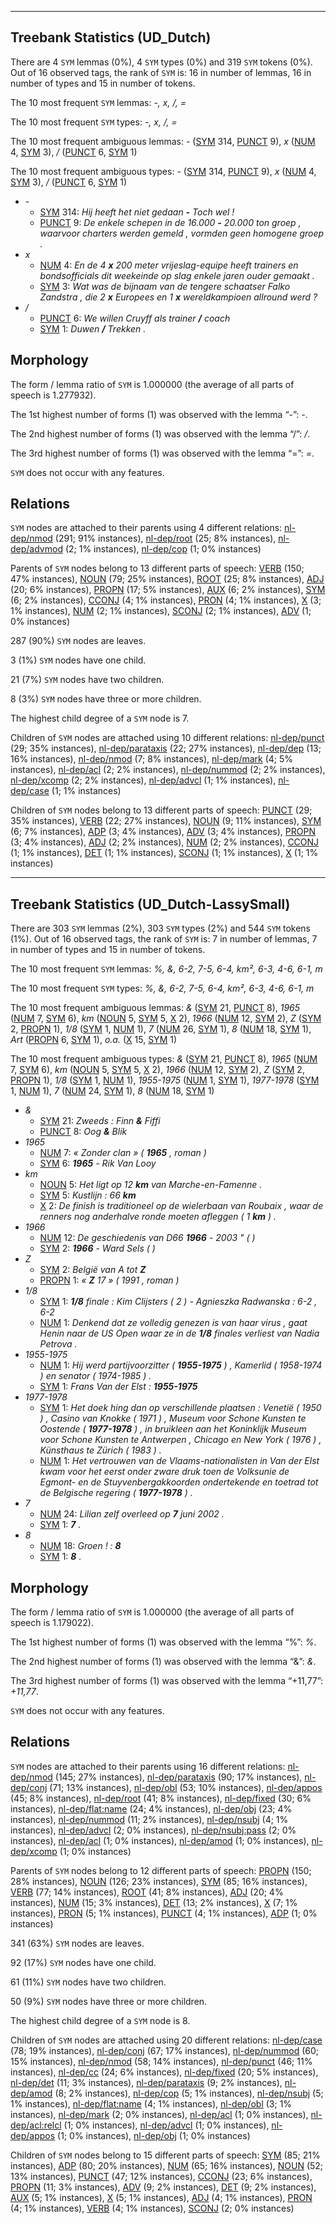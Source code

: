 

--------------------------------------------------------------------------------

## Treebank Statistics (UD_Dutch)

There are 4 `SYM` lemmas (0%), 4 `SYM` types (0%) and 319 `SYM` tokens (0%).
Out of 16 observed tags, the rank of `SYM` is: 16 in number of lemmas, 16 in number of types and 15 in number of tokens.

The 10 most frequent `SYM` lemmas: <em>-, x, /, =</em>

The 10 most frequent `SYM` types:  <em>-, x, /, =</em>

The 10 most frequent ambiguous lemmas: <em>-</em> ([SYM]() 314, [PUNCT]() 9), <em>x</em> ([NUM]() 4, [SYM]() 3), <em>/</em> ([PUNCT]() 6, [SYM]() 1)

The 10 most frequent ambiguous types:  <em>-</em> ([SYM]() 314, [PUNCT]() 9), <em>x</em> ([NUM]() 4, [SYM]() 3), <em>/</em> ([PUNCT]() 6, [SYM]() 1)


* <em>-</em>
  * [SYM]() 314: <em>Hij heeft het niet gedaan <b>-</b> Toch wel !</em>
  * [PUNCT]() 9: <em>De enkele schepen in de 16.000 <b>-</b> 20.000 ton groep , waarvoor charters werden gemeld , vormden geen homogene groep .</em>
* <em>x</em>
  * [NUM]() 4: <em>En de 4 <b>x</b> 200 meter vrijeslag-equipe heeft trainers en bondsofficials dit weekeinde op slag enkele jaren ouder gemaakt .</em>
  * [SYM]() 3: <em>Wat was de bijnaam van de tengere schaatser Falko Zandstra , die 2 <b>x</b> Europees en 1 <b>x</b> wereldkampioen allround werd ?</em>
* <em>/</em>
  * [PUNCT]() 6: <em>We willen Cruyff als trainer <b>/</b> coach</em>
  * [SYM]() 1: <em>Duwen <b>/</b> Trekken .</em>

## Morphology

The form / lemma ratio of `SYM` is 1.000000 (the average of all parts of speech is 1.277932).

The 1st highest number of forms (1) was observed with the lemma “-”: <em>-</em>.

The 2nd highest number of forms (1) was observed with the lemma “/”: <em>/</em>.

The 3rd highest number of forms (1) was observed with the lemma “=”: <em>=</em>.

`SYM` does not occur with any features.


## Relations

`SYM` nodes are attached to their parents using 4 different relations: [nl-dep/nmod]() (291; 91% instances), [nl-dep/root]() (25; 8% instances), [nl-dep/advmod]() (2; 1% instances), [nl-dep/cop]() (1; 0% instances)

Parents of `SYM` nodes belong to 13 different parts of speech: [VERB]() (150; 47% instances), [NOUN]() (79; 25% instances), [ROOT]() (25; 8% instances), [ADJ]() (20; 6% instances), [PROPN]() (17; 5% instances), [AUX]() (6; 2% instances), [SYM]() (6; 2% instances), [CCONJ]() (4; 1% instances), [PRON]() (4; 1% instances), [X]() (3; 1% instances), [NUM]() (2; 1% instances), [SCONJ]() (2; 1% instances), [ADV]() (1; 0% instances)

287 (90%) `SYM` nodes are leaves.

3 (1%) `SYM` nodes have one child.

21 (7%) `SYM` nodes have two children.

8 (3%) `SYM` nodes have three or more children.

The highest child degree of a `SYM` node is 7.

Children of `SYM` nodes are attached using 10 different relations: [nl-dep/punct]() (29; 35% instances), [nl-dep/parataxis]() (22; 27% instances), [nl-dep/dep]() (13; 16% instances), [nl-dep/nmod]() (7; 8% instances), [nl-dep/mark]() (4; 5% instances), [nl-dep/acl]() (2; 2% instances), [nl-dep/nummod]() (2; 2% instances), [nl-dep/xcomp]() (2; 2% instances), [nl-dep/advcl]() (1; 1% instances), [nl-dep/case]() (1; 1% instances)

Children of `SYM` nodes belong to 13 different parts of speech: [PUNCT]() (29; 35% instances), [VERB]() (22; 27% instances), [NOUN]() (9; 11% instances), [SYM]() (6; 7% instances), [ADP]() (3; 4% instances), [ADV]() (3; 4% instances), [PROPN]() (3; 4% instances), [ADJ]() (2; 2% instances), [NUM]() (2; 2% instances), [CCONJ]() (1; 1% instances), [DET]() (1; 1% instances), [SCONJ]() (1; 1% instances), [X]() (1; 1% instances)



--------------------------------------------------------------------------------

## Treebank Statistics (UD_Dutch-LassySmall)

There are 303 `SYM` lemmas (2%), 303 `SYM` types (2%) and 544 `SYM` tokens (1%).
Out of 16 observed tags, the rank of `SYM` is: 7 in number of lemmas, 7 in number of types and 15 in number of tokens.

The 10 most frequent `SYM` lemmas: <em>%, &, 6-2, 7-5, 6-4, km², 6-3, 4-6, 6-1, m</em>

The 10 most frequent `SYM` types:  <em>%, &, 6-2, 7-5, 6-4, km², 6-3, 4-6, 6-1, m</em>

The 10 most frequent ambiguous lemmas: <em>&</em> ([SYM]() 21, [PUNCT]() 8), <em>1965</em> ([NUM]() 7, [SYM]() 6), <em>km</em> ([NOUN]() 5, [SYM]() 5, [X]() 2), <em>1966</em> ([NUM]() 12, [SYM]() 2), <em>Z</em> ([SYM]() 2, [PROPN]() 1), <em>1/8</em> ([SYM]() 1, [NUM]() 1), <em>7</em> ([NUM]() 26, [SYM]() 1), <em>8</em> ([NUM]() 18, [SYM]() 1), <em>Art</em> ([PROPN]() 6, [SYM]() 1), <em>o.a.</em> ([X]() 15, [SYM]() 1)

The 10 most frequent ambiguous types:  <em>&</em> ([SYM]() 21, [PUNCT]() 8), <em>1965</em> ([NUM]() 7, [SYM]() 6), <em>km</em> ([NOUN]() 5, [SYM]() 5, [X]() 2), <em>1966</em> ([NUM]() 12, [SYM]() 2), <em>Z</em> ([SYM]() 2, [PROPN]() 1), <em>1/8</em> ([SYM]() 1, [NUM]() 1), <em>1955-1975</em> ([NUM]() 1, [SYM]() 1), <em>1977-1978</em> ([SYM]() 1, [NUM]() 1), <em>7</em> ([NUM]() 24, [SYM]() 1), <em>8</em> ([NUM]() 18, [SYM]() 1)


* <em>&</em>
  * [SYM]() 21: <em>Zweeds : Finn <b>&</b> Fiffi</em>
  * [PUNCT]() 8: <em>Oog <b>&</b> Blik</em>
* <em>1965</em>
  * [NUM]() 7: <em>« Zonder clan » ( <b>1965</b> , roman )</em>
  * [SYM]() 6: <em><b>1965</b> - Rik Van Looy</em>
* <em>km</em>
  * [NOUN]() 5: <em>Het ligt op 12 <b>km</b> van Marche-en-Famenne .</em>
  * [SYM]() 5: <em>Kustlijn : 66 <b>km</b></em>
  * [X]() 2: <em>De finish is traditioneel op de wielerbaan van Roubaix , waar de renners nog anderhalve ronde moeten afleggen ( 1 <b>km</b> ) .</em>
* <em>1966</em>
  * [NUM]() 12: <em>De geschiedenis van D66 <b>1966</b> - 2003 " ( )</em>
  * [SYM]() 2: <em><b>1966</b> - Ward Sels ( )</em>
* <em>Z</em>
  * [SYM]() 2: <em>België van A tot <b>Z</b></em>
  * [PROPN]() 1: <em>« <b>Z</b> 17 » ( 1991 , roman )</em>
* <em>1/8</em>
  * [SYM]() 1: <em><b>1/8</b> finale : Kim Clijsters ( 2 ) - Agnieszka Radwanska : 6-2 , 6-2</em>
  * [NUM]() 1: <em>Denkend dat ze volledig genezen is van haar virus , gaat Henin naar de US Open waar ze in de <b>1/8</b> finales verliest van Nadia Petrova .</em>
* <em>1955-1975</em>
  * [NUM]() 1: <em>Hij werd partijvoorzitter ( <b>1955-1975</b> ) , Kamerlid ( 1958-1974 ) en senator ( 1974-1985 ) .</em>
  * [SYM]() 1: <em>Frans Van der Elst : <b>1955-1975</b></em>
* <em>1977-1978</em>
  * [SYM]() 1: <em>Het doek hing dan op verschillende plaatsen : Venetië ( 1950 ) , Casino van Knokke ( 1971 ) , Museum voor Schone Kunsten te Oostende ( <b>1977-1978</b> ) , in bruikleen aan het Koninklijk Museum voor Schone Kunsten te Antwerpen , Chicago en New York ( 1976 ) , Künsthaus te Zürich ( 1983 ) .</em>
  * [NUM]() 1: <em>Het vertrouwen van de Vlaams-nationalisten in Van der Elst kwam voor het eerst onder zware druk toen de Volksunie de Egmont- en de Stuyvenbergakkoorden ondertekende en toetrad tot de Belgische regering ( <b>1977-1978</b> ) .</em>
* <em>7</em>
  * [NUM]() 24: <em>Lilian zelf overleed op <b>7</b> juni 2002 .</em>
  * [SYM]() 1: <em><b>7</b> .</em>
* <em>8</em>
  * [NUM]() 18: <em>Groen ! : <b>8</b></em>
  * [SYM]() 1: <em><b>8</b> .</em>

## Morphology

The form / lemma ratio of `SYM` is 1.000000 (the average of all parts of speech is 1.179022).

The 1st highest number of forms (1) was observed with the lemma “%”: <em>%</em>.

The 2nd highest number of forms (1) was observed with the lemma “&”: <em>&</em>.

The 3rd highest number of forms (1) was observed with the lemma “+11,77”: <em>+11,77</em>.

`SYM` does not occur with any features.


## Relations

`SYM` nodes are attached to their parents using 16 different relations: [nl-dep/nmod]() (145; 27% instances), [nl-dep/parataxis]() (90; 17% instances), [nl-dep/conj]() (71; 13% instances), [nl-dep/obl]() (53; 10% instances), [nl-dep/appos]() (45; 8% instances), [nl-dep/root]() (41; 8% instances), [nl-dep/fixed]() (30; 6% instances), [nl-dep/flat:name]() (24; 4% instances), [nl-dep/obj]() (23; 4% instances), [nl-dep/nummod]() (11; 2% instances), [nl-dep/nsubj]() (4; 1% instances), [nl-dep/advcl]() (2; 0% instances), [nl-dep/nsubj:pass]() (2; 0% instances), [nl-dep/acl]() (1; 0% instances), [nl-dep/amod]() (1; 0% instances), [nl-dep/xcomp]() (1; 0% instances)

Parents of `SYM` nodes belong to 12 different parts of speech: [PROPN]() (150; 28% instances), [NOUN]() (126; 23% instances), [SYM]() (85; 16% instances), [VERB]() (77; 14% instances), [ROOT]() (41; 8% instances), [ADJ]() (20; 4% instances), [NUM]() (15; 3% instances), [DET]() (13; 2% instances), [X]() (7; 1% instances), [PRON]() (5; 1% instances), [PUNCT]() (4; 1% instances), [ADP]() (1; 0% instances)

341 (63%) `SYM` nodes are leaves.

92 (17%) `SYM` nodes have one child.

61 (11%) `SYM` nodes have two children.

50 (9%) `SYM` nodes have three or more children.

The highest child degree of a `SYM` node is 8.

Children of `SYM` nodes are attached using 20 different relations: [nl-dep/case]() (78; 19% instances), [nl-dep/conj]() (67; 17% instances), [nl-dep/nummod]() (60; 15% instances), [nl-dep/nmod]() (58; 14% instances), [nl-dep/punct]() (46; 11% instances), [nl-dep/cc]() (24; 6% instances), [nl-dep/fixed]() (20; 5% instances), [nl-dep/det]() (11; 3% instances), [nl-dep/parataxis]() (9; 2% instances), [nl-dep/amod]() (8; 2% instances), [nl-dep/cop]() (5; 1% instances), [nl-dep/nsubj]() (5; 1% instances), [nl-dep/flat:name]() (4; 1% instances), [nl-dep/obl]() (3; 1% instances), [nl-dep/mark]() (2; 0% instances), [nl-dep/acl]() (1; 0% instances), [nl-dep/acl:relcl]() (1; 0% instances), [nl-dep/advcl]() (1; 0% instances), [nl-dep/appos]() (1; 0% instances), [nl-dep/obj]() (1; 0% instances)

Children of `SYM` nodes belong to 15 different parts of speech: [SYM]() (85; 21% instances), [ADP]() (80; 20% instances), [NUM]() (65; 16% instances), [NOUN]() (52; 13% instances), [PUNCT]() (47; 12% instances), [CCONJ]() (23; 6% instances), [PROPN]() (11; 3% instances), [ADV]() (9; 2% instances), [DET]() (9; 2% instances), [AUX]() (5; 1% instances), [X]() (5; 1% instances), [ADJ]() (4; 1% instances), [PRON]() (4; 1% instances), [VERB]() (4; 1% instances), [SCONJ]() (2; 0% instances)

